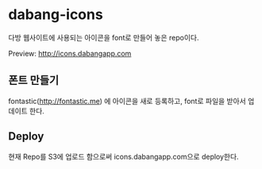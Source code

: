 # dabang-icons
다방 웹사이트에 사용되는 아이콘을 font로 만들어 놓은 repo이다. 

Preview: http://icons.dabangapp.com


## 폰트 만들기
fontastic(http://fontastic.me) 에 아이콘을 새로 등록하고, font로 파일을 받아서 업데이트 한다.

## Deploy
현재 Repo를 S3에 업로드 함으로써 icons.dabangapp.com으로 deploy한다.
